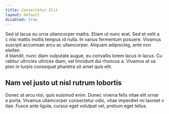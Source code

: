```yaml
---
title: Consectetur Elit
layout: default
disabled: true
---
```


Sed id lacus eu urna ullamcorper mattis. Etiam ut nunc erat. Sed et velit a\
c nisi mattis mollis tempus id nulla. In varius fermentum posuere. Vivamus \
suscipit accumsan arcu ac ullamcorper. Aliquam adipiscing, ante non eleifen\
d blandit, nunc diam vulputate augue, eu convallis lorem lacus in lacus. Cu\
rabitur ultricies ultrices diam, vel tincidunt dui rhoncus a. Vivamus at sa\
pien in turpis consequat pharetra sit amet quis elit.

## Nam vel justo ut nisl rutrum lobortis

Donec at arcu nisi, quis euismod enim. Donec viverra felis vitae elit ornar\
e porta. Vivamus ullamcorper consectetur odio, vitae imperdiet mi laoreet v\
itae. Fusce ante ligula, cursus eget volutpat vel, pretium eget tellus.
